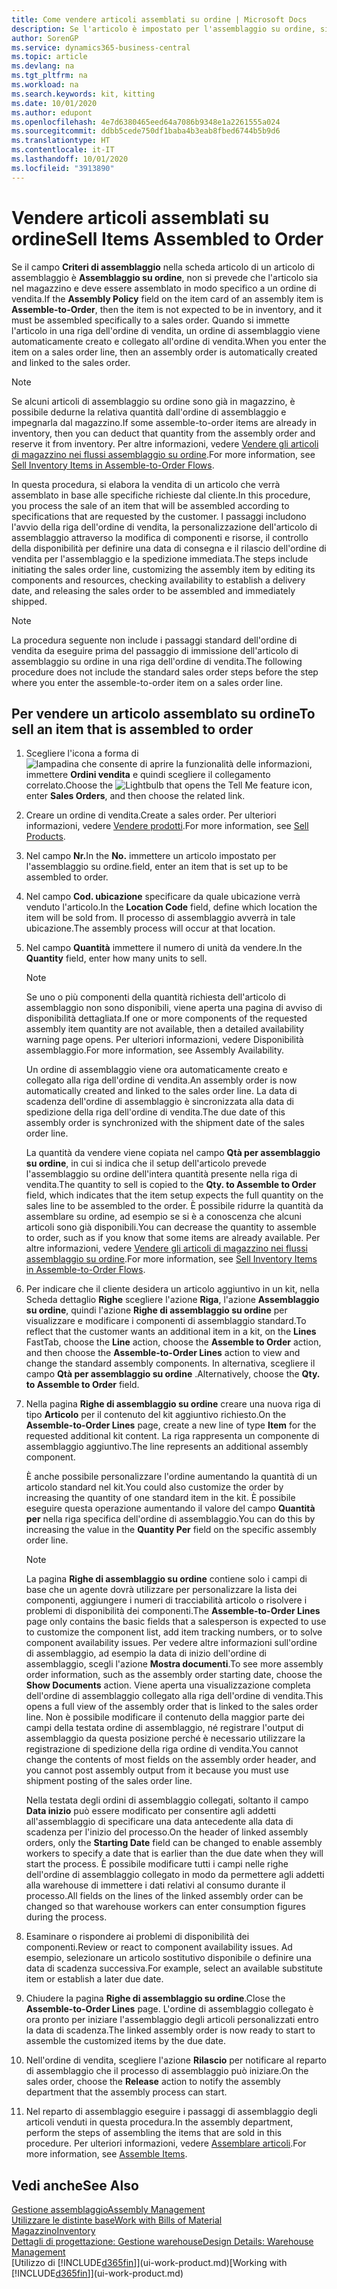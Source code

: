 ```yaml
---
title: Come vendere articoli assemblati su ordine | Microsoft Docs
description: Se l'articolo è impostato per l'assemblaggio su ordine, si presume che l'articolo non sia in magazzino e debba essere combinato in modo specifico a un ordine di vendita. Quando si immette l'articolo in una riga dell'ordine di vendita, un ordine di assemblaggio viene automaticamente creato e collegato all'ordine di vendita.
author: SorenGP
ms.service: dynamics365-business-central
ms.topic: article
ms.devlang: na
ms.tgt_pltfrm: na
ms.workload: na
ms.search.keywords: kit, kitting
ms.date: 10/01/2020
ms.author: edupont
ms.openlocfilehash: 4e7d6380465eed64a7086b9348e1a2261555a024
ms.sourcegitcommit: ddbb5cede750df1baba4b3eab8fbed6744b5b9d6
ms.translationtype: HT
ms.contentlocale: it-IT
ms.lasthandoff: 10/01/2020
ms.locfileid: "3913890"
---
```

# <a name="sell-items-assembled-to-order"></a><span data-ttu-id="41119-104">Vendere articoli assemblati su ordine</span><span class="sxs-lookup"><span data-stu-id="41119-104">Sell Items Assembled to Order</span></span>
<span data-ttu-id="41119-105">Se il campo **Criteri di assemblaggio** nella scheda articolo di un articolo di assemblaggio è **Assemblaggio su ordine**, non si prevede che l'articolo sia nel magazzino e deve essere assemblato in modo specifico a un ordine di vendita.</span><span class="sxs-lookup"><span data-stu-id="41119-105">If the **Assembly Policy** field on the item card of an assembly item is **Assemble-to-Order**, then the item is not expected to be in inventory, and it must be assembled specifically to a sales order.</span></span> <span data-ttu-id="41119-106">Quando si immette l'articolo in una riga dell'ordine di vendita, un ordine di assemblaggio viene automaticamente creato e collegato all'ordine di vendita.</span><span class="sxs-lookup"><span data-stu-id="41119-106">When you enter the item on a sales order line, then an assembly order is automatically created and linked to the sales order.</span></span>  

> [!NOTE]  
>  <span data-ttu-id="41119-107">Se alcuni articoli di assemblaggio su ordine sono già in magazzino, è possibile dedurne la relativa quantità dall'ordine di assemblaggio e impegnarla dal magazzino.</span><span class="sxs-lookup"><span data-stu-id="41119-107">If some assemble-to-order items are already in inventory, then you can deduct that quantity from the assembly order and reserve it from inventory.</span></span> <span data-ttu-id="41119-108">Per altre informazioni, vedere [Vendere gli articoli di magazzino nei flussi assemblaggio su ordine](assembly-how-to-sell-assemble-to-order-items-and-inventory-items-together.md).</span><span class="sxs-lookup"><span data-stu-id="41119-108">For more information, see [Sell Inventory Items in Assemble-to-Order Flows](assembly-how-to-sell-assemble-to-order-items-and-inventory-items-together.md).</span></span>  

<span data-ttu-id="41119-109">In questa procedura, si elabora la vendita di un articolo che verrà assemblato in base alle specifiche richieste dal cliente.</span><span class="sxs-lookup"><span data-stu-id="41119-109">In this procedure, you process the sale of an item that will be assembled according to specifications that are requested by the customer.</span></span> <span data-ttu-id="41119-110">I passaggi includono l'avvio della riga dell'ordine di vendita, la personalizzazione dell'articolo di assemblaggio attraverso la modifica di componenti e risorse, il controllo della disponibilità per definire una data di consegna e il rilascio dell'ordine di vendita per l'assemblaggio e la spedizione immediata.</span><span class="sxs-lookup"><span data-stu-id="41119-110">The steps include initiating the sales order line, customizing the assembly item by editing its components and resources, checking availability to establish a delivery date, and releasing the sales order to be assembled and immediately shipped.</span></span>  

> [!NOTE]  
>  <span data-ttu-id="41119-111">La procedura seguente non include i passaggi standard dell'ordine di vendita da eseguire prima del passaggio di immissione dell'articolo di assemblaggio su ordine in una riga dell'ordine di vendita.</span><span class="sxs-lookup"><span data-stu-id="41119-111">The following procedure does not include the standard sales order steps before the step where you enter the assemble-to-order item on a sales order line.</span></span>  

## <a name="to-sell-an-item-that-is-assembled-to-order"></a><span data-ttu-id="41119-112">Per vendere un articolo assemblato su ordine</span><span class="sxs-lookup"><span data-stu-id="41119-112">To sell an item that is assembled to order</span></span>  
1.  <span data-ttu-id="41119-113">Scegliere l'icona a forma di ![lampadina che consente di aprire la funzionalità delle informazioni](media/ui-search/search_small.png "Informazioni sull'operazione che si desidera eseguire"), immettere **Ordini vendita** e quindi scegliere il collegamento correlato.</span><span class="sxs-lookup"><span data-stu-id="41119-113">Choose the ![Lightbulb that opens the Tell Me feature](media/ui-search/search_small.png "Tell me what you want to do") icon, enter **Sales Orders**, and then choose the related link.</span></span>  
2.  <span data-ttu-id="41119-114">Creare un ordine di vendita.</span><span class="sxs-lookup"><span data-stu-id="41119-114">Create a sales order.</span></span> <span data-ttu-id="41119-115">Per ulteriori informazioni, vedere [Vendere prodotti](sales-how-sell-products.md).</span><span class="sxs-lookup"><span data-stu-id="41119-115">For more information, see [Sell Products](sales-how-sell-products.md).</span></span>  
3.  <span data-ttu-id="41119-116">Nel campo **Nr.**</span><span class="sxs-lookup"><span data-stu-id="41119-116">In the **No.**</span></span> <span data-ttu-id="41119-117">immettere un articolo impostato per l'assemblaggio su ordine.</span><span class="sxs-lookup"><span data-stu-id="41119-117">field, enter an item that is set up to be assembled to order.</span></span>  
4.  <span data-ttu-id="41119-118">Nel campo **Cod. ubicazione** specificare da quale ubicazione verrà venduto l'articolo.</span><span class="sxs-lookup"><span data-stu-id="41119-118">In the **Location Code** field, define which location the item will be sold from.</span></span> <span data-ttu-id="41119-119">Il processo di assemblaggio avverrà in tale ubicazione.</span><span class="sxs-lookup"><span data-stu-id="41119-119">The assembly process will occur at that location.</span></span>  
5.  <span data-ttu-id="41119-120">Nel campo **Quantità** immettere il numero di unità da vendere.</span><span class="sxs-lookup"><span data-stu-id="41119-120">In the **Quantity** field, enter how many units to sell.</span></span>  

    > [!NOTE]  
    >  <span data-ttu-id="41119-121">Se uno o più componenti della quantità richiesta dell'articolo di assemblaggio non sono disponibili, viene aperta una pagina di avviso di disponibilità dettagliata.</span><span class="sxs-lookup"><span data-stu-id="41119-121">If one or more components of the requested assembly item quantity are not available, then a detailed availability warning page opens.</span></span> <span data-ttu-id="41119-122">Per ulteriori informazioni, vedere Disponibilità assemblaggio.</span><span class="sxs-lookup"><span data-stu-id="41119-122">For more information, see Assembly Availability.</span></span>  

    <span data-ttu-id="41119-123">Un ordine di assemblaggio viene ora automaticamente creato e collegato alla riga dell'ordine di vendita.</span><span class="sxs-lookup"><span data-stu-id="41119-123">An assembly order is now automatically created and linked to the sales order line.</span></span> <span data-ttu-id="41119-124">La data di scadenza dell'ordine di assemblaggio è sincronizzata alla data di spedizione della riga dell'ordine di vendita.</span><span class="sxs-lookup"><span data-stu-id="41119-124">The due date of this assembly order is synchronized with the shipment date of the sales order line.</span></span>  

    <span data-ttu-id="41119-125">La quantità da vendere viene copiata nel campo **Qtà per assemblaggio su ordine**, in cui si indica che il setup dell'articolo prevede l'assemblaggio su ordine dell'intera quantità presente nella riga di vendita.</span><span class="sxs-lookup"><span data-stu-id="41119-125">The quantity to sell is copied to the **Qty. to Assemble to Order** field, which indicates that the item setup expects the full quantity on the sales line to be assembled to the order.</span></span> <span data-ttu-id="41119-126">È possibile ridurre la quantità da assemblare su ordine, ad esempio se si è a conoscenza che alcuni articoli sono già disponibili.</span><span class="sxs-lookup"><span data-stu-id="41119-126">You can decrease the quantity to assemble to order, such as if you know that some items are already available.</span></span> <span data-ttu-id="41119-127">Per altre informazioni, vedere [Vendere gli articoli di magazzino nei flussi assemblaggio su ordine](assembly-how-to-sell-inventory-items-in-assemble-to-order-flows.md).</span><span class="sxs-lookup"><span data-stu-id="41119-127">For more information, see [Sell Inventory Items in Assemble-to-Order Flows](assembly-how-to-sell-inventory-items-in-assemble-to-order-flows.md).</span></span>  

6.  <span data-ttu-id="41119-128">Per indicare che il cliente desidera un articolo aggiuntivo in un kit, nella Scheda dettaglio **Righe** scegliere l'azione **Riga**, l'azione **Assemblaggio su ordine**, quindi l'azione **Righe di assemblaggio su ordine** per visualizzare e modificare i componenti di assemblaggio standard.</span><span class="sxs-lookup"><span data-stu-id="41119-128">To reflect that the customer wants an additional item in a kit, on the **Lines** FastTab, choose the **Line** action, choose the **Assemble to Order** action, and then choose the **Assemble-to-Order Lines** action to view and change the standard assembly components.</span></span> <span data-ttu-id="41119-129">In alternativa, scegliere il campo **Qtà per assemblaggio su ordine** .</span><span class="sxs-lookup"><span data-stu-id="41119-129">Alternatively, choose the **Qty. to Assemble to Order** field.</span></span>  
7.  <span data-ttu-id="41119-130">Nella pagina **Righe di assemblaggio su ordine** creare una nuova riga di tipo **Articolo** per il contenuto del kit aggiuntivo richiesto.</span><span class="sxs-lookup"><span data-stu-id="41119-130">On the **Assemble-to-Order Lines** page, create a new line of type **Item** for the requested additional kit content.</span></span> <span data-ttu-id="41119-131">La riga rappresenta un componente di assemblaggio aggiuntivo.</span><span class="sxs-lookup"><span data-stu-id="41119-131">The line represents an additional assembly component.</span></span>  

    <span data-ttu-id="41119-132">È anche possibile personalizzare l'ordine aumentando la quantità di un articolo standard nel kit.</span><span class="sxs-lookup"><span data-stu-id="41119-132">You could also customize the order by increasing the quantity of one standard item in the kit.</span></span> <span data-ttu-id="41119-133">È possibile eseguire questa operazione aumentando il valore del campo **Quantità per** nella riga specifica dell'ordine di assemblaggio.</span><span class="sxs-lookup"><span data-stu-id="41119-133">You can do this by increasing the value in the **Quantity Per** field on the specific assembly order line.</span></span>  

    > [!NOTE]  
    >  <span data-ttu-id="41119-134">La pagina **Righe di assemblaggio su ordine** contiene solo i campi di base che un agente dovrà utilizzare per personalizzare la lista dei componenti, aggiungere i numeri di tracciabilità articolo o risolvere i problemi di disponibilità dei componenti.</span><span class="sxs-lookup"><span data-stu-id="41119-134">The **Assemble-to-Order Lines** page only contains the basic fields that a salesperson is expected to use to customize the component list, add item tracking numbers, or to solve component availability issues.</span></span> <span data-ttu-id="41119-135">Per vedere altre informazioni sull'ordine di assemblaggio, ad esempio la data di inizio dell'ordine di assemblaggio, scegli l'azione **Mostra documenti**.</span><span class="sxs-lookup"><span data-stu-id="41119-135">To see more assembly order information, such as the assembly order starting date, choose the **Show Documents** action.</span></span> <span data-ttu-id="41119-136">Viene aperta una visualizzazione completa dell'ordine di assemblaggio collegato alla riga dell'ordine di vendita.</span><span class="sxs-lookup"><span data-stu-id="41119-136">This opens a full view of the assembly order that is linked to the sales order line.</span></span> <span data-ttu-id="41119-137">Non è possibile modificare il contenuto della maggior parte dei campi della testata ordine di assemblaggio, né registrare l'output di assemblaggio da questa posizione perché è necessario utilizzare la registrazione di spedizione della riga ordine di vendita.</span><span class="sxs-lookup"><span data-stu-id="41119-137">You cannot change the contents of most fields on the assembly order header, and you cannot post assembly output from it because you must use shipment posting of the sales order line.</span></span>  
    >   
    >  <span data-ttu-id="41119-138">Nella testata degli ordini di assemblaggio collegati, soltanto il campo **Data inizio** può essere modificato per consentire agli addetti all'assemblaggio di specificare una data antecedente alla data di scadenza per l'inizio del processo.</span><span class="sxs-lookup"><span data-stu-id="41119-138">On the header of linked assembly orders, only the **Starting Date** field can be changed to enable assembly workers to specify a date that is earlier than the due date when they will start the process.</span></span> <span data-ttu-id="41119-139">È possibile modificare tutti i campi nelle righe dell'ordine di assemblaggio collegato in modo da permettere agli addetti alla warehouse di immettere i dati relativi al consumo durante il processo.</span><span class="sxs-lookup"><span data-stu-id="41119-139">All fields on the lines of the linked assembly order can be changed so that warehouse workers can enter consumption figures during the process.</span></span>  

8.  <span data-ttu-id="41119-140">Esaminare o rispondere ai problemi di disponibilità dei componenti.</span><span class="sxs-lookup"><span data-stu-id="41119-140">Review or react to component availability issues.</span></span> <span data-ttu-id="41119-141">Ad esempio, selezionare un articolo sostitutivo disponibile o definire una data di scadenza successiva.</span><span class="sxs-lookup"><span data-stu-id="41119-141">For example, select an available substitute item or establish a later due date.</span></span>  
9. <span data-ttu-id="41119-142">Chiudere la pagina **Righe di assemblaggio su ordine**.</span><span class="sxs-lookup"><span data-stu-id="41119-142">Close the **Assemble-to-Order Lines** page.</span></span> <span data-ttu-id="41119-143">L'ordine di assemblaggio collegato è ora pronto per iniziare l'assemblaggio degli articoli personalizzati entro la data di scadenza.</span><span class="sxs-lookup"><span data-stu-id="41119-143">The linked assembly order is now ready to start to assemble the customized items by the due date.</span></span>  
10. <span data-ttu-id="41119-144">Nell'ordine di vendita, scegliere l'azione **Rilascio** per notificare al reparto di assemblaggio che il processo di assemblaggio può iniziare.</span><span class="sxs-lookup"><span data-stu-id="41119-144">On the sales order, choose the **Release** action to notify the assembly department that the assembly process can start.</span></span>  
11. <span data-ttu-id="41119-145">Nel reparto di assemblaggio eseguire i passaggi di assemblaggio degli articoli venduti in questa procedura.</span><span class="sxs-lookup"><span data-stu-id="41119-145">In the assembly department, perform the steps of assembling the items that are sold in this procedure.</span></span> <span data-ttu-id="41119-146">Per ulteriori informazioni, vedere [Assemblare articoli](assembly-how-to-assemble-items.md).</span><span class="sxs-lookup"><span data-stu-id="41119-146">For more information, see [Assemble Items](assembly-how-to-assemble-items.md).</span></span>  

## <a name="see-also"></a><span data-ttu-id="41119-147">Vedi anche</span><span class="sxs-lookup"><span data-stu-id="41119-147">See Also</span></span>  
[<span data-ttu-id="41119-148">Gestione assemblaggio</span><span class="sxs-lookup"><span data-stu-id="41119-148">Assembly Management</span></span>](assembly-assemble-items.md)  
[<span data-ttu-id="41119-149">Utilizzare le distinte base</span><span class="sxs-lookup"><span data-stu-id="41119-149">Work with Bills of Material</span></span>](inventory-how-work-BOMs.md)  
[<span data-ttu-id="41119-150">Magazzino</span><span class="sxs-lookup"><span data-stu-id="41119-150">Inventory</span></span>](inventory-manage-inventory.md)  
[<span data-ttu-id="41119-151">Dettagli di progettazione: Gestione warehouse</span><span class="sxs-lookup"><span data-stu-id="41119-151">Design Details: Warehouse Management</span></span>](design-details-warehouse-management.md)  
<span data-ttu-id="41119-152">[Utilizzo di [!INCLUDE[d365fin](includes/d365fin_md.md)]](ui-work-product.md)</span><span class="sxs-lookup"><span data-stu-id="41119-152">[Working with [!INCLUDE[d365fin](includes/d365fin_md.md)]](ui-work-product.md)</span></span>
